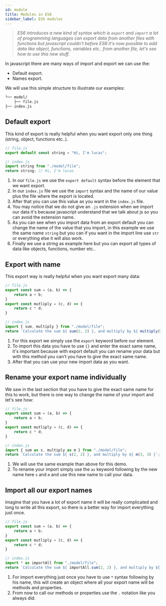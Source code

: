 ```yaml
---
id: module
title: Modules in ES6
sidebar_label: ES6 modules
---
```

>*ES6 introduces a new kind of syntax which is `export` and `import` a lot of programming languages can export data from another files with functions but javascript couldn't before ES6 it's now possible to add data like object, functions, variables etc.. from another file, let's see how to use this new stuff.*

In javascript there are many ways of import and export we can use the:
* Default export.
* Names export.

We will use this simple structure to illustrate our examples:
```bash
└── model/
    ├── file.js 
├── index.js
```

## Default export
This kind of export is really helpful when you want export only one thing (string, object, functions etc..).
```js
// file.js
export default const string = "Hi, I'm lucas";
```
```js
// index.js
import string from "./model/file";
return string; // Hi, I'm lucas
```
1. In our `file.js` we use the `export default` syntax before the element that we want export.
2. In our `index.js` file we use the `import` syntax and the name of our value plus the file where the export is located.
3. After that you can use this value as you want in the `index.js` file.
4. You may notice that we do not give an `.js` extension when we import our data it's because javascript understand that we talk about js so you can avoid the extension name.
5. As you can see when you import data from an export default you can change the name of the value that you import, in this example we use the same name `string` but you can if you want in the import line use `str` or everything else it will also work.
6. Finally we use a string as example here but you can export all types of data like objects, functions, number etc..

## Export with name
This export way is really helpful when you want export many data:
```js
// file.js
export const sum = (a, b) => {
    return a + b;
}
export const mutliply = (c, d) => {
    return c * d;
}
```
```js
// index.js
import { sum, multiply } from "./model/file";
return `Calculate the sum ${ sum(2, 2) }, and multiply by ${ multiply(3, 3) }`;
```
1. For this export we simply use the `export` keyword before our element.
2. To import this data you have to use `{}` and enter the exact same name, it's important because with export default you can rename your data but with this method you can't you have to give the exact same name.
3. After that you can use your new import data as you want.

## Rename your export name individually
We saw in the last section that you have to give the exact same name for this to work, but there is one way to change the name of your import and let's see how:
```js
// file.js
export const sum = (a, b) => {
    return a + b;
}
export const mutliply = (c, d) => {
    return c * d;
}
```
```js
// index.js
import { sum as s, multiply as m } from "./model/file";
return `Calculate the sum ${ s(2, 2) }, and multiply by ${ m(3, 3) }`;
```
1. We will use the same example than above for this demo.
2. To rename your import simply use the `as` keyword following by the new name here `s` and `m` and use this new name to call your data.

## Import all our export names
Imagine that you have a lot of export name it will be really complicated and long to write all this export, so there is a better way for import everything just once.
```js
// file.js
export const sum = (a, b) => {
    return a + b;
}
export const mutliply = (c, d) => {
    return c * d;
}
```
```js
// index.js
import * as importAll from "./model/file";
return `Calculate the sum ${ importAll.sum(2, 2) }, and multiply by ${ importAll.multiply(3, 3) }`;
```
1. For import everything just once you have to use `*` syntax following by his name, this will create an object where all your export name will be methods and properties.
2. From now to call our methods or properties use the `.` notation like you always did.